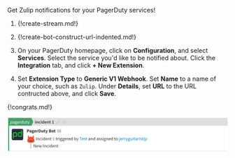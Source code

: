 Get Zulip notifications for your PagerDuty services!

1. {!create-stream.md!}

1. {!create-bot-construct-url-indented.md!}

1. On your PagerDuty homepage, click on **Configuration**, and
   select **Services**. Select the service you'd like to be notified
   about. Click the **Integration** tab, and click **+ New Extension**.

1. Set **Extension Type** to **Generic V1 Webhook**. Set **Name** to a name
   of your choice, such as `Zulip`. Under **Details**, set **URL** to the
   URL contructed above, and click **Save**.

{!congrats.md!}

![](/static/images/integrations/pagerduty/001.png)
